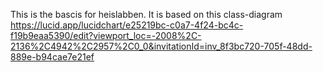 This is the bascis for heislabben. It is based on this class-diagram
https://lucid.app/lucidchart/e25219bc-c0a7-4f24-bc4c-f19b9eaa5390/edit?viewport_loc=-2008%2C-2136%2C4942%2C2957%2C0_0&invitationId=inv_8f3bc720-705f-48dd-889e-b94cae7e21ef
